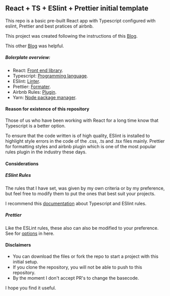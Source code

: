 ## React + TS + ESlint + Prettier initial template

This repo is a basic pre-built React app with Typescript configured with eslint, Prettier and best pratices of airbnb.

This project was created following the instructions of this [Blog](https://andrebnassis.medium.com/setting-eslint-on-a-react-typescript-project-2021-1190a43ffba).

This other [Blog](https://brygrill.medium.com/create-react-app-with-typescript-eslint-prettier-and-github-actions-f3ce6a571c97) was helpful.

##### Bolerplate overview:

- React: [Front end library](https://es.reactjs.org/).
- Typescript: [Programming language](https://www.typescriptlang.org/).
- ESlint: [Linter](https://eslint.org/).
- Prettier: [Formater](https://prettier.io/).
- Airbnb Rules: [Plugin](https://yarnpkg.com/package/eslint-config-airbnb).
- Yarn: [Node package manager](https://classic.yarnpkg.com/en/).

#### Reason for existence of this repository

Those of us who have been working with React for a long time know that Typescript is a better option.

To ensure that the code written is of high quality, ESlint is installed to highlight style errors in the code of the .css, .ts and .tsx files mainly. Prettier for formatting styles and airbnb plugin which is one of the most popular rules plugin in the industry these days.

#### Considerations

##### ESlint Rules

The rules that I have set, was given by my own criteria or by my preference, but feel free to modify them to put the ones that best suit your projects.

I recommend this [documentation](https://typescript-eslint.io/) about Typescript and ESlint rules.

##### Prettier
Like the ESLint rules, these also can also be modified to your preference.
See for [options](https://prettier.io/docs/en/options.html) in here.

#### Disclaimers

- You can download the files or fork the repo to start a project with this initial setup.
- If you clone the repository, you will not be able to push to this repository.
- By the moment I don't accept PR's to change the basecode.

I hope you find it useful.
